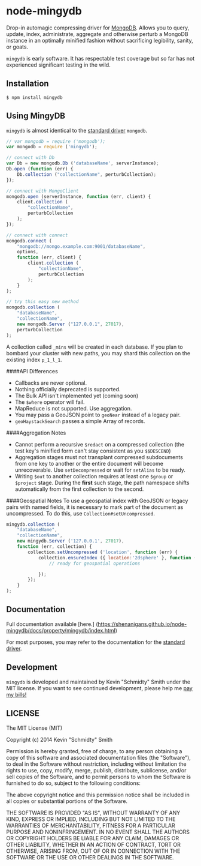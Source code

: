 node-mingydb
============
Drop-in automagic compressing driver for [MongoDB](http://www.mongodb.org/). Allows you to query,
update, index, administrate, aggregate and otherwise perturb a MongoDB instance in an optimally
minified fashion without sacrificing legibility, sanity, or goats.

`mingydb` is early software. It has respectable test coverage but so far has not experienced
significant testing in the wild.


Installation
------------
```shell
$ npm install mingydb
```


Using MingyDB
-------------
`mingydb` is almost identical to the
[standard driver](http://mongodb.github.io/node-mongodb-native/1.4/) `mongodb`.

```javascript
// var mongodb = require ('mongodb');
var mongodb = require ('mingydb');

// connect with Db
var Db = new mongodb.Db ('databaseName', serverInstance);
Db.open (function (err) {
    Db.collection ("collectionName", perturbCollection);
});

// connect with MongoClient
mongodb.open (serverInstance, function (err, client) {
    client.collection (
        "collectionName",
        perturbCollection
    );
});

// connect with connect
mongodb.connect (
    "mongodb://mongo.example.com:9001/databaseName",
    options,
    function (err, client) {
        client.collection (
            "collectionName",
            perturbCollection
        );
    }
);

// try this easy new method
mongodb.collection (
    "databaseName",
    "collectionName",
    new mongodb.Server ("127.0.0.1", 27017),
    perturbCollection
);
```

A collection called `_mins` will be created in each database. If you plan to bombard your cluster
with new paths, you may shard this collection on the existing index `p_1_l_1`.

####API Differences
 * Callbacks are never optional.
 * Nothing officially deprecated is supported.
 * The Bulk API isn't implemented yet (coming soon)
 * The `$where` operator will fail.
 * MapReduce is not supported. Use aggregation.
 * You may pass a GeoJSON point to `geoNear` instead of a legacy pair.
 * `geoHaystackSearch` passes a simple Array of records.

####Aggregation Notes
 * Cannot perform a recursive `$redact` on a compressed collection (the test key's minified form can't stay consistent as you `$$DESCEND`)
 * Aggregation stages must not transplant compressed subdocuments from one key to another or the entire document will become unrecoverable. Use `setDecompressed` or wait for `setAlias` to be ready.
 * Writing `$out` to another collection requires at least one `$group` or `$project` stage. During the **first** such stage, the path namespace shifts automatically from the first collection to the second.

####Geospatial Notes
To use a geospatial index with GeoJSON or legacy pairs with named fields, it is necessary to mark
part of the document as uncompressed. To do this, use `Collection#setUncompressed`.
```javascript
mingydb.collection (
    "databaseName",
    "collectionName",
    new mingydb.Server ('127.0.0.1', 27017),
    function (err, collection) {
        collection.setUncompressed ('location', function (err) {
            collection.ensureIndex ({ location:'2dsphere' }, function (err) {
                // ready for geospatial operations

            });
        });
    }
);
```


Documentation
-------------
Full documentation available [here.]
(https://shenanigans.github.io/node-mingydb/docs/property/mingydb/index.html)

For most purposes, you may refer to the documentation for the
[standard driver](http://mongodb.github.io/node-mongodb-native/1.4/).


Development
-----------
`mingydb` is developed and maintained by Kevin "Schmidty" Smith under the MIT license. If you want to
see continued development, please help me [pay my bills!](https://www.paypal.com/cgi-bin/webscr?cmd=_donations&business=PN6C2AZTS2FP8&lc=US&currency_code=USD&bn=PP%2dDonationsBF%3abtn_donate_SM%2egif%3aNonHosted)


LICENSE
-------
The MIT License (MIT)

Copyright (c) 2014 Kevin "Schmidty" Smith

Permission is hereby granted, free of charge, to any person obtaining a copy
of this software and associated documentation files (the "Software"), to deal
in the Software without restriction, including without limitation the rights
to use, copy, modify, merge, publish, distribute, sublicense, and/or sell
copies of the Software, and to permit persons to whom the Software is
furnished to do so, subject to the following conditions:

The above copyright notice and this permission notice shall be included in all
copies or substantial portions of the Software.

THE SOFTWARE IS PROVIDED "AS IS", WITHOUT WARRANTY OF ANY KIND, EXPRESS OR
IMPLIED, INCLUDING BUT NOT LIMITED TO THE WARRANTIES OF MERCHANTABILITY,
FITNESS FOR A PARTICULAR PURPOSE AND NONINFRINGEMENT. IN NO EVENT SHALL THE
AUTHORS OR COPYRIGHT HOLDERS BE LIABLE FOR ANY CLAIM, DAMAGES OR OTHER
LIABILITY, WHETHER IN AN ACTION OF CONTRACT, TORT OR OTHERWISE, ARISING FROM,
OUT OF OR IN CONNECTION WITH THE SOFTWARE OR THE USE OR OTHER DEALINGS IN THE
SOFTWARE.

